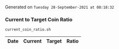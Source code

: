 Generated on `Tuesday 28-September-2021 at 08:18:32`

### Current to Target Coin Ratio
`current_coin_ratio.sh`

Date|Current|Target|Ratio
---|---|---|---
